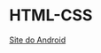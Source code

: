# HTML-CSS

<a href="https://devolinha.github.io/HTML-CSS\Desafios\Site Android/SiteCerto.html"> Site do Android</a>
